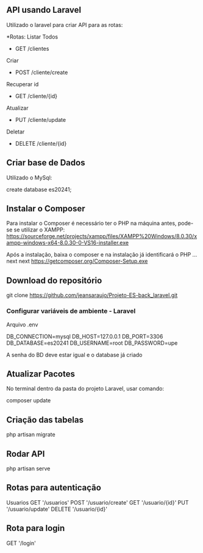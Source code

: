 ## API usando Laravel

Utilizado o laravel para criar API para as rotas:

\*Rotas:
Listar Todos

-   GET /clientes

Criar

-   POST /cliente/create

Recuperar id

-   GET /cliente/{id}

Atualizar

-   PUT /cliente/update

Deletar

-   DELETE /cliente/{id}

## Criar base de Dados

Utilizado o MySql:

create database es20241;

## Instalar o Composer

Para instalar o Composer é necessário ter o PHP na máquina antes, pode-se se utilizar o XAMPP:
https://sourceforge.net/projects/xampp/files/XAMPP%20Windows/8.0.30/xampp-windows-x64-8.0.30-0-VS16-installer.exe

Após a instalação, baixa o composer e na instalação já identificará o PHP ... next next
https://getcomposer.org/Composer-Setup.exe

## Download do repositório

git clone https://github.com/jeansaraujo/Projeto-ES-back_laravel.git

### Configurar variáveis de ambiente - Laravel

Arquivo .env

DB_CONNECTION=mysql
DB_HOST=127.0.0.1
DB_PORT=3306
DB_DATABASE=es20241
DB_USERNAME=root
DB_PASSWORD=upe

A senha do BD deve estar igual e o database já criado

## Atualizar Pacotes

No terminal dentro da pasta do projeto Laravel, usar comando:

composer update

## Criação das tabelas

php artisan migrate

## Rodar API

php artisan serve

## Rotas para autenticação

Usuarios
GET
'/usuarios'
POST
'/usuario/create'
GET
'/usuario/{id}'
PUT
'/usuario/update'
DELETE
'/usuario/{id}'

## Rota para login

GET
'/login'
